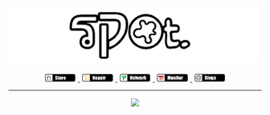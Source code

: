 ## <a href="http://spot.tracert.id"><img alt="cover-github" src="https://github.com/bukanspot/bukanspot/blob/main/images/spot.png"></a>
<p align="center">
  <a href="http://tracert.id/comingsoon">
    <img src="https://github.com/bukanspot/bukanspot/blob/main/images/store.png" width="12%" hspace="1%">
  </a>
  <a href="http://tracert.id/repair">
    <img src="https://github.com/bukanspot/bukanspot/blob/main/images/repair.png" width="12%" hspace="1%">
  </a>
  <a href="http://network.tracert.id">
    <img src="https://github.com/bukanspot/bukanspot/blob/main/images/network.png" width="12%" hspace="1%">
  </a>
  <a href="http://tracert.id/monitor">
    <img src="https://github.com/bukanspot/bukanspot/blob/main/images/monitor.png" width="12%" hspace="1%">
  </a>
  <a href="https://dev.to/bukanspot">
    <img src="https://github.com/bukanspot/bukanspot/blob/main/images/blogs.png" width="12%" hspace="1%">
  </a>
</p>

---

<div align="center">
  <p>
      <img align="center" src="https://github-readme-stats.vercel.app/api?username=bukanspot&show_icons=true&theme=prussian&locale=en" height="170" />
  </p>
</div>
